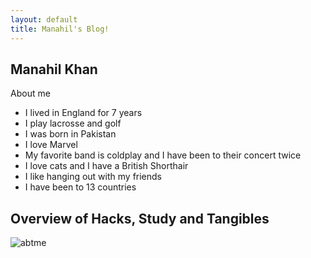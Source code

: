 ```yaml
---
layout: default
title: Manahil's Blog!
---
```



## Manahil Khan
About me
- I lived in England for 7 years
- I play lacrosse and golf
- I was born in Pakistan
- I love Marvel
- My favorite band is coldplay and I have been to their concert twice
- I love cats and I have a British Shorthair
- I like hanging out with my friends
- I have been to 13 countries

## Overview of Hacks, Study and Tangibles
![abtme]({{site.baseurl}}/images/abtme.jpg)